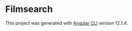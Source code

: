 # Filmsearch

This project was generated with [Angular CLI](https://github.com/angular/angular-cli) version 12.1.4.


